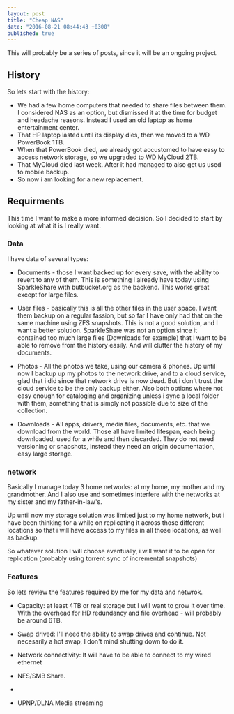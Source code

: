 ```yaml
---
layout: post
title: "Cheap NAS"
date: "2016-08-21 08:44:43 +0300"
published: true
---
```

This will probably be a series of posts, since it will be an ongoing project.

## History

So lets start with the history:
- We had a few home computers that needed to share files between them. I considered NAS as an option, but dismissed it at the time for budget and headache reasons. Instead I used an old laptop as home entertainment center.
- That HP laptop lasted until its display dies, then we moved to a WD PowerBook 1TB.
- When that PowerBook died, we already got accustomed to have easy to access network storage, so we upgraded to WD MyCloud 2TB.
- That MyCloud died last week. After it had managed to also get us used to mobile backup.
- So now i am looking for a new replacement.

## Requirments

This time I want to make a more informed decision. So I decided to start by looking at what it is I really want.

### Data

I have data of several types:

- Documents - those I want backed up for every save, with the ability to revert to any of them.
This is something I already have today using SparkleShare with butbucket.org as the backend. This works great except for large files.

- User files - basically this is all the other files in the user space. I want them backup on a regular fassion, but so far I have only had that on the same machine using ZFS snapshots.
This is not a good solution, and I want a better solution. SparkleShare was not an option since it contained too much large files (Downloads for example) that I want to be able to remove from the history easily. And will clutter the history of my documents.

- Photos - All the photos we take, using our camera & phones.
Up until now I backup up my photos to the network drive, and to a cloud service, glad that i did since that network drive is now dead. But i don't trust the cloud service to be the only backup either.
Also both options where not easy enough for cataloging and organizing unless i sync a local folder with them, something that is simply not possible due to size of the collection.

- Downloads - All apps, drivers, media files, documents, etc. that we download from the world. Those all have limited lifespan, each being downloaded, used for a while and then discarded.
They do not need versioning or snapshots, instead they need an origin documentation, easy large storage.

### network

Basically I manage today 3 home networks: at my home, my mother and my grandmother. And I also use and sometimes interfere with the networks at my sister and my father-in-law's.

Up until now my storage solution was limited just to my home network, but i have been thinking for a while on replicating it across those different locations so that i will have access to my files in all those locations, as well as backup.

So whatever solution I will choose eventually, i will want it to be open for replication (probably using torrent sync of incremental snapshots)

### Features

So lets review the features required by me for my data and netwrok.

- Capacity: at least 4TB or real storage but I will want to grow it over time. With the overhead for HD redundancy and file overhead - will probably be around 6TB.

- Swap drived: I'll need the ability to swap drives and continue. Not necesarily a hot swap, I don't mind shutting down to do it.

- Network connectivity: It will have to be able to connect to my wired ethernet

- NFS/SMB Share.
-
- UPNP/DLNA Media streaming
